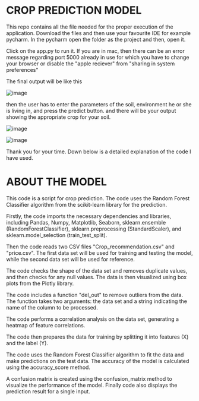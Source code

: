 # CROP PREDICTION MODEL

This repo contains all the file needed for the proper execution of the application.
Download the files and then use your favourite IDE for example pycharm. In the pycharm open the folder as the project and then, open it.

Click on the app.py to run it. If you are in mac, then there can be an error message regarding port 5000 already in use for which you have to change your browser or disable the "apple reciever" from "sharing in system preferences"

The final output will be like this

![image](https://user-images.githubusercontent.com/101086033/218269204-14a91b90-f6f5-470f-957a-f9e7cb782999.png)

then the user has to enter the parameters of the soil, environment he or she is living in, and press the predict button.
and there will be your output showing the appropriate crop for your soil.

![image](https://user-images.githubusercontent.com/101086033/218269299-24740a92-2071-4eca-ae19-3a1748cfa1b4.png)

![image](https://user-images.githubusercontent.com/101086033/218269319-a5b742d5-f4d2-4525-ad5e-f4a2bc5be9ca.png)

Thank you for your time.
Down below is a detailed explanation of the code I have used.

# ABOUT THE MODEL

This code is a script for crop prediction. The code uses the Random Forest Classifier algorithm from the scikit-learn library for the prediction.

Firstly, the code imports the necessary dependencies and libraries, including Pandas, Numpy, Matplotlib, Seaborn, sklearn.ensemble (RandomForestClassifier), sklearn.preprocessing (StandardScaler), and sklearn.model_selection (train_test_split).

Then the code reads two CSV files "Crop_recommendation.csv" and "price.csv". The first data set will be used for training and testing the model, while the second data set will be used for reference.

The code checks the shape of the data set and removes duplicate values, and then checks for any null values. The data is then visualized using box plots from the Plotly library.

The code includes a function "del_out" to remove outliers from the data. The function takes two arguments: the data set and a string indicating the name of the column to be processed.

The code performs a correlation analysis on the data set, generating a heatmap of feature correlations.

The code then prepares the data for training by splitting it into features (X) and the label (Y).

The code uses the Random Forest Classifier algorithm to fit the data and make predictions on the test data. The accuracy of the model is calculated using the accuracy_score method.

A confusion matrix is created using the confusion_matrix method to visualize the performance of the model. Finally code also displays the prediction result for a single input.
